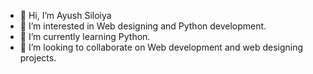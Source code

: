 - 👋 Hi, I’m Ayush Siloiya
- 👀 I’m interested in Web designing and Python development.
- 🌱 I’m currently learning Python.
- 💞️ I’m looking to collaborate on Web development and web designing projects.
